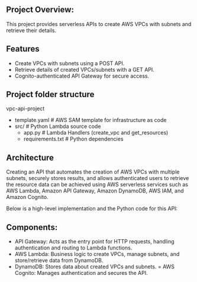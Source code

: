 ## Project Overview: 

This project provides serverless APIs to create AWS VPCs with subnets and retrieve their details.

## Features
- Create VPCs with subnets using a POST API.
- Retrieve details of created VPCs/subnets with a GET API.
- Cognito-authenticated API Gateway for secure access.

## Project folder structure
vpc-api-project
 - template.yaml         # AWS SAM template for infrastructure as code
 - src/                  # Python Lambda source code
    - app.py            # Lambda Handlers (create_vpc and get_resources)
    - requirements.txt  # Python dependencies


## Architecture
Creating an API that automates the creation of AWS VPCs with multiple subnets, securely stores results, and allows authenticated users to retrieve the resource data can be achieved using AWS serverless services such as AWS Lambda, Amazon API Gateway, Amazon DynamoDB, AWS IAM, and Amazon Cognito.

Below is a high-level implementation and the Python code for this API:

## Components:
- API Gateway: Acts as the entry point for HTTP requests, handling authentication and routing to Lambda functions.
- AWS Lambda: Business logic to create VPCs, manage subnets, and store/retrieve data from DynamoDB.
- DynamoDB: Stores data about created VPCs and subnets.
= AWS Cognito: Manages authentication and secures the API.


